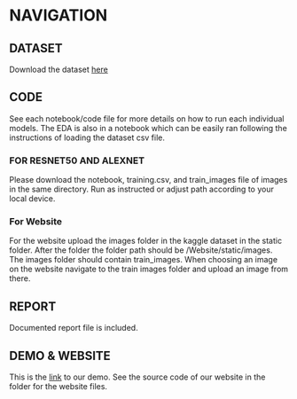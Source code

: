 # NAVIGATION
## DATASET
Download the dataset [here](https://www.kaggle.com/datasets/nagasai524/facial-keypoint-detection)

## CODE
See each notebook/code file for more details on how to run each individual models. The EDA is also in a notebook which can be easily ran following the instructions of loading the dataset csv file.

### FOR RESNET50 AND ALEXNET
Please download the notebook, training.csv, and train_images file of images in the same directory. Run as instructed or adjust path according to your local device.

### For Website
For the website upload the images folder in the kaggle dataset in the static folder. After the folder the folder path should be /Website/static/images. The images folder should contain train_images. When choosing an image on the website navigate to the train images folder and upload an image from there. 
## REPORT
Documented report file is included.

## DEMO & WEBSITE
This is the [link](https://www.youtube.com/watch?v=vu-Dn6RLFT8) to our demo. See the source code of our website in the folder for the website files.
